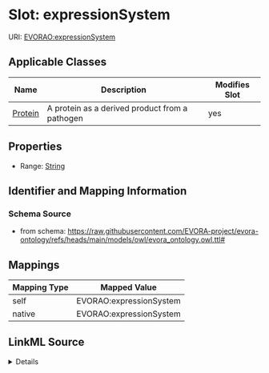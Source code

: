 

# Slot: expressionSystem



URI: [EVORAO:expressionSystem](https://raw.githubusercontent.com/EVORA-project/evora-ontology/refs/heads/main/models/owl/evora_ontology.owl.ttl#expressionSystem)



<!-- no inheritance hierarchy -->





## Applicable Classes

| Name | Description | Modifies Slot |
| --- | --- | --- |
| [Protein](Protein.md) | A protein as a derived product from a pathogen |  yes  |







## Properties

* Range: [String](String.md)





## Identifier and Mapping Information







### Schema Source


* from schema: https://raw.githubusercontent.com/EVORA-project/evora-ontology/refs/heads/main/models/owl/evora_ontology.owl.ttl#




## Mappings

| Mapping Type | Mapped Value |
| ---  | ---  |
| self | EVORAO:expressionSystem |
| native | EVORAO:expressionSystem |




## LinkML Source

<details>
```yaml
name: expressionSystem
from_schema: https://raw.githubusercontent.com/EVORA-project/evora-ontology/refs/heads/main/models/owl/evora_ontology.owl.ttl#
rank: 1000
alias: expressionSystem
domain_of:
- Protein
range: string
equals_string_in:
- E. coli
- Insect cells
- Mammalian cells

```
</details>